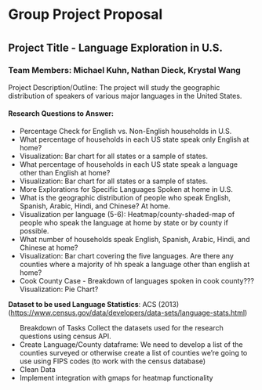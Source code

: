 <h1>Group Project Proposal<h1>

<h2>Project Title - Language Exploration in U.S.</h2>

<h3>Team Members: Michael Kuhn, Nathan Dieck, Krystal Wang</h3>

<p>Project Description/Outline: The project will study the geographic distribution of speakers of various major languages in the United States.</p>

<h4>Research Questions to Answer:</h4>

<ul>
    <li>Percentage Check for English vs. Non-English households in U.S.</li>
        <li>What percentage of households in each US state speak only English at home?</li> 
            <li>Visualization: Bar chart for all states or a sample of states. 
        <li>What percentage of households in each US state speak a language other than English at home?</li> 
            <li>Visualization: Bar chart for all states or a sample of states.</li>
    <li>More Explorations for Specific Languages Spoken at home in U.S.</li> 
        <li>What is the geographic distribution of people who speak English, Spanish, Arabic, Hindi, and Chinese? At home.</li>
            <li>Visualization per language (5-6): Heatmap/county-shaded-map of people who speak the language at home by state or by county if possible.</li>
        <li>What number of households speak English, Spanish, Arabic, Hindi, and Chinese at home?</li>
            <li>Visualization: Bar chart covering the five languages. Are there any counties where a majority of hh speak a language other than english at home?</li>
        <li>Cook County Case - Breakdown of languages spoken in cook county??? Visualization: Pie Chart?</li>
</ul>

**Dataset to be used Language Statistics**: ACS (2013) (https://www.census.gov/data/developers/data-sets/language-stats.html)

<ul>Breakdown of Tasks Collect the datasets used for the research questions using census API.
<li>Create Language/County dataframe: We need to develop a list of the counties surveyed or otherwise create a list of counties we’re going to use using FIPS codes (to work with the census database)</li>
  <li>Clean Data </li>
  <li>Implement integration with gmaps for heatmap functionality</li>
</ul>
